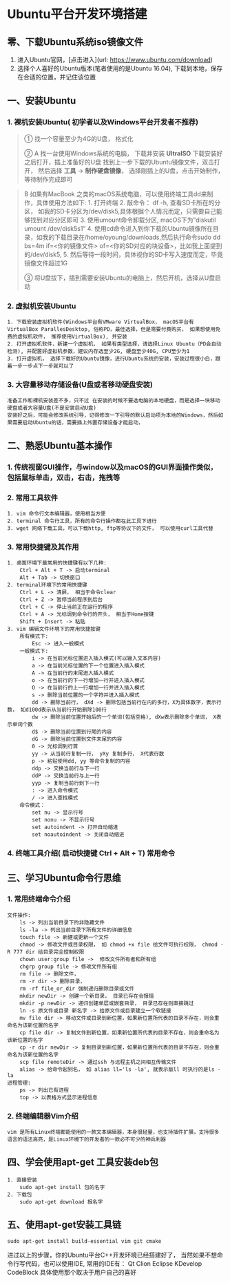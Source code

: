 # Ubuntu平台开发环境搭建

## 零、下载Ubuntu系统iso镜像文件
1. 进入Ubuntu官网，[点击进入](url: https://www.ubuntu.com/download)
2. 选择个人喜好的Ubuntu版本(笔者使用的是Ubuntu 16.04), 下载到本地，保存在合适的位置，并记住该位置

## 一、安装Ubuntu
###     1. 裸机安装Ubuntu( 初学者以及Windows平台开发者不推荐)
>① 找一个容量至少为4G的U盘， 格式化 
> 
>②  A 找一台使用Windows系统的电脑， 下载并安装 **UltraISO** 下载安装好之后打开，插上准备好的U盘 找到上一步下载的Ubuntu镜像文件，双击打开， 然后选择 **工具** -> **制作硬盘镜像**， 选择刚插上的U盘，点击开始制作，等待制作完成即可

>   B 如果有MacBook 之类的macOS系统电脑，可以使用终端工具dd来制作，具体使用方法如下: 
    1. 打开终端
    2. 敲命令： df -h, 查看SD卡所在的分区， 如我的SD卡分区为/dev/disk5,具体根据个人情况而定，只需要自己能够找到对应分区即可
    3. 使用umount命令卸载分区, macOS下为”diskutil umount /dev/disk5s1”
    4. 使用cd命令进入到你下载的Ubuntu镜像所在目录，如我的下载目录在/home/oyoung/downloads,然后执行命令sudo dd bs=4m if=<你的镜像文件> of=<你的SD对应的块设备>，比如我上面提到的/dev/disk5,
    5. 然后等待一段时间，具体视你的SD卡写入速度而定，毕竟镜像文件超过1G
> 
>③ 将U盘拔下，插到需要安装Ubuntu的电脑上，然后开机，选择从U盘启动

###     2. 虚拟机安装Ubuntu
    1. 下载安装虚拟机软件(Windows平台有VMware VirtualBox， macOS平台有VirtualBox ParallesDesktop, 俗称PD，最佳选择，但是需要付费购买， 如果想使用免费的虚拟机软件， 推荐使用VirtualBox), 并安装
    2. 打开虚拟机软件，新建一个虚拟机， 如果有类型选择，请选择Linux Ubuntu（PD会自动检测), 并配置好虚拟机参数，建议内存选至少2G, 硬盘至少40G, CPU至少为1
    3. 打开虚拟机， 选择下载好的Ubuntu镜像，进行Ubuntu系统的安装，安装过程很小白，跟着一步一步点下一步就可以了

###     3. 大容量移动存储设备(U盘或者移动硬盘安装)
    准备工作和裸机安装差不多，只不过 在安装的时候不要选电脑的本地硬盘，而是选择一块移动硬盘或者大容量U盘(不是安装启动U盘)
    安装好之后，可能会修改系统引导，记得修改一下引导的默认启动项为本地的Windows，然后如果需要启动Ubuntu的话，需要插上外置存储设备才能启动，
## 二、熟悉Ubuntu基本操作
###     1. 传统视窗GUI操作，与window以及macOS的GUI界面操作类似，包括鼠标单击，双击，右击，拖拽等
###     2. 常用工具软件
    1. vim 命令行文本编辑器，使用相当方便
    2. terminal 命令行工具，所有的命令行操作都在此工具下进行
    3. wget 网络下载工具，可以下载http, ftp等协议下的文件， 可以使用curl工具代替
###     3. 常用快捷键及其作用
    1. 桌面环境下最常用的快捷键有以下几种: 
        Ctrl + Alt + T -> 启动terminal
        Alt + Tab -> 切换窗口
    2. terminal环境下的常用快捷键
        Ctrl + L -> 清屏， 相当于命令clear
        Ctrl + Z -> 暂停当前程序到后台
        Ctrl + C -> 停止当前正在运行的程序
        Ctrl + A -> 光标调到命令行的开头， 相当于Home按键
        Shift + Insert -> 粘贴
    3. vim 编辑文件环境下的常用快捷按键
        所有模式下:
            Esc -> 进入一般模式
        一般模式下:
            i -> 在当前光标位置进入插入模式(可以输入文本内容)
            a -> 在当前光标位置的下一个位置进入插入模式
            A -> 在当前行的末尾进入插入模式
            o -> 在当前行的下一行增加一行并进入插入模式
            O -> 在当前行的上一行增加一行并进入插入模式
            s -> 删除当前位置的一个字符并进入插入模式
            dd -> 删除当前行， dXd -> 删除包括当前行在内的多行，X为具体数字，表示行数， 如d100d表示从当前行开始删除100行
            dw -> 删除当前位置开始后的一个单词(包括空格), dXw表示删除多个单词， X表示单词个数
            d$ -> 删除当前位置到行尾的内容
            dG -> 删除当前位置到文件末尾的内容
            0 -> 光标调到行首
            yy -> 从当前行复制一行， yXy 复制多行， X代表行数
            p -> 粘贴使用dd, yy 等命令复制的内容
            ddp -> 交换当前行与下一行
            ddP -> 交换当前行与上一行
            yyp -> 复制当前行到下一行
            : -> 进入命令模式
            / -> 进入查找模式
        命令模式：
            set nu -> 显示行号
            set nonu -> 不显示行号
            set autoindent -> 打开自动缩进
            set noautoindent -> 关闭自动缩进


###     4. 终端工具介绍( 启动快捷键 Ctrl + Alt + T) 常用命令
    

## 三、学习Ubuntu命令行思维
###     1. 常用终端命令介绍
    文件操作:
        ls -> 列出当前目录下的非隐藏文件
        ls -la -> 列出当前目录下所有文件的详细信息
        touch file -> 新建或更新一个文件
        chmod -> 修改文件或目录权限， 如 chmod +x file 给文件可执行权限， chmod -R 777 dir 给目录完全控制权限
        chown user:group file ->  修改文件所有者和所有组
        chgrp group file -> 修改文件所有组
        rm file -> 删除文件，
        rm -r dir -> 删除目录， 
        rm -rf file_or_dir 强制递归删除目录或文件
        mkdir newDir -> 创建一个新目录， 目录已存在会报错
        mkdir -p newDir -> 递归创建单层或嵌套目录， 目录已存在则直接跳过
        ln -s 原文件或目录 新名字 -> 给原文件或目录建立一个软链接
        mv file dir -> 移动文件或目录到新位置，如果新位置所代表的目录不存在，则会重命名为该新位置的名字
        cp file dir -> 复制文件到新位置，如果新位置所代表的目录不存在，则会重命名为该新位置的名字
        cp -r dir newDir -> 复制目录到新位置，如果新位置所代表的目录不存在，则会重命名为该新位置的名字
        scp file remoteDir -> 通过ssh 与远程主机之间相互传输文件
        alias -> 给命令起别名， 如 alias ll='ls -la', 就表示敲ll 时执行的是ls -la
    进程管理:
        ps -> 列出已有进程
        top -> 以表格方式显示进程信息
###     2. 终端编辑器Vim介绍
    vim 是所有Linux终端都能使用的一款文本编辑器，本身很轻量，也支持插件扩展，支持很多语言的语法高亮，是Linux环境下的开发者的一款必不可少的神兵利器
## 四、学会使用apt-get 工具安装deb包
    1. 直接安装
        sudo apt-get install 包的名字
    2. 下载包
        sudo apt-get download 报名字
## 五、使用apt-get安装工具链
    sudo apt-get install build-essential vim git cmake

进过以上的步骤，你的Ubuntu平台C++开发环境已经搭建好了， 当然如果不想命令行写代码，也可以使用IDE, 常用的IDE有：
    Qt Clion Eclipse KDevelop CodeBlock 
具体使用那个取决于用户自己的喜好
